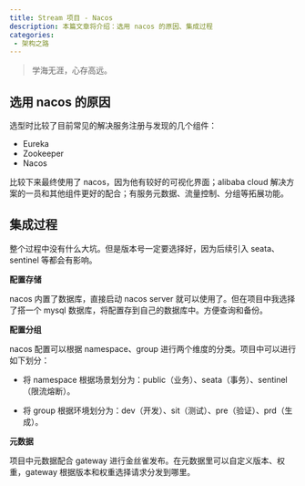 ```yaml
---
title: Stream 项目 - Nacos
description: 本篇文章将介绍：选用 nacos 的原因、集成过程
categories:
 - 架构之路
---
```


> 学海无涯，心存高远。

## 选用 nacos 的原因

选型时比较了目前常见的解决服务注册与发现的几个组件：

- Eureka
- Zookeeper
- Nacos

比较下来最终使用了 nacos，因为他有较好的可视化界面；alibaba cloud 解决方案的一员和其他组件更好的配合；有服务元数据、流量控制、分组等拓展功能。

## 集成过程

整个过程中没有什么大坑。但是版本号一定要选择好，因为后续引入 seata、sentinel 等都会有影响。

**配置存储**

nacos 内置了数据库，直接启动 nacos  server 就可以使用了。但在项目中我选择了搭一个 mysql 数据库，将配置存到自己的数据库中。方便查询和备份。

**配置分组**

nacos 配置可以根据 namespace、group 进行两个维度的分类。项目中可以进行如下划分：

- 将 namespace 根据场景划分为：public（业务）、seata（事务）、sentinel（限流熔断）。

- 将 group 根据环境划分为：dev（开发）、sit（测试）、pre（验证）、prd（生成）。

**元数据**

项目中元数据配合 gateway 进行金丝雀发布。在元数据里可以自定义版本、权重，gateway 根据版本和权重选择请求分发到哪里。